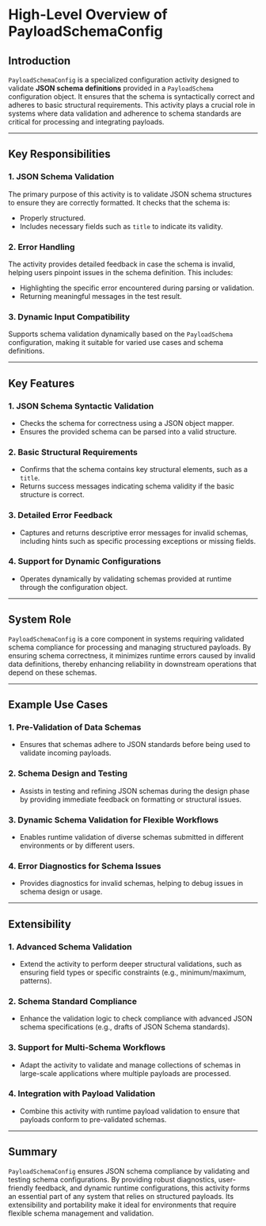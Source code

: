 # High-Level Overview of PayloadSchemaConfig

## Introduction
`PayloadSchemaConfig` is a specialized configuration activity designed to validate **JSON schema definitions** provided in a `PayloadSchema` configuration object. It ensures that the schema is syntactically correct and adheres to basic structural requirements. This activity plays a crucial role in systems where data validation and adherence to schema standards are critical for processing and integrating payloads.

---

## Key Responsibilities

### 1. **JSON Schema Validation**
The primary purpose of this activity is to validate JSON schema structures to ensure they are correctly formatted. It checks that the schema is:
- Properly structured.
- Includes necessary fields such as `title` to indicate its validity.

### 2. **Error Handling**
The activity provides detailed feedback in case the schema is invalid, helping users pinpoint issues in the schema definition. This includes:
- Highlighting the specific error encountered during parsing or validation.
- Returning meaningful messages in the test result.

### 3. **Dynamic Input Compatibility**
Supports schema validation dynamically based on the `PayloadSchema` configuration, making it suitable for varied use cases and schema definitions.

---

## Key Features

### 1. **JSON Schema Syntactic Validation**
- Checks the schema for correctness using a JSON object mapper.
- Ensures the provided schema can be parsed into a valid structure.

### 2. **Basic Structural Requirements**
- Confirms that the schema contains key structural elements, such as a `title`.
- Returns success messages indicating schema validity if the basic structure is correct.

### 3. **Detailed Error Feedback**
- Captures and returns descriptive error messages for invalid schemas, including hints such as specific processing exceptions or missing fields.

### 4. **Support for Dynamic Configurations**
- Operates dynamically by validating schemas provided at runtime through the configuration object.

---

## System Role
`PayloadSchemaConfig` is a core component in systems requiring validated schema compliance for processing and managing structured payloads. By ensuring schema correctness, it minimizes runtime errors caused by invalid data definitions, thereby enhancing reliability in downstream operations that depend on these schemas.

---

## Example Use Cases

### 1. **Pre-Validation of Data Schemas**
- Ensures that schemas adhere to JSON standards before being used to validate incoming payloads.

### 2. **Schema Design and Testing**
- Assists in testing and refining JSON schemas during the design phase by providing immediate feedback on formatting or structural issues.

### 3. **Dynamic Schema Validation for Flexible Workflows**
- Enables runtime validation of diverse schemas submitted in different environments or by different users.

### 4. **Error Diagnostics for Schema Issues**
- Provides diagnostics for invalid schemas, helping to debug issues in schema design or usage.

---

## Extensibility

### 1. **Advanced Schema Validation**
- Extend the activity to perform deeper structural validations, such as ensuring field types or specific constraints (e.g., minimum/maximum, patterns).

### 2. **Schema Standard Compliance**
- Enhance the validation logic to check compliance with advanced JSON schema specifications (e.g., drafts of JSON Schema standards).

### 3. **Support for Multi-Schema Workflows**
- Adapt the activity to validate and manage collections of schemas in large-scale applications where multiple payloads are processed.

### 4. **Integration with Payload Validation**
- Combine this activity with runtime payload validation to ensure that payloads conform to pre-validated schemas.

---

## Summary
`PayloadSchemaConfig` ensures JSON schema compliance by validating and testing schema configurations. By providing robust diagnostics, user-friendly feedback, and dynamic runtime configurations, this activity forms an essential part of any system that relies on structured payloads. Its extensibility and portability make it ideal for environments that require flexible schema management and validation.
